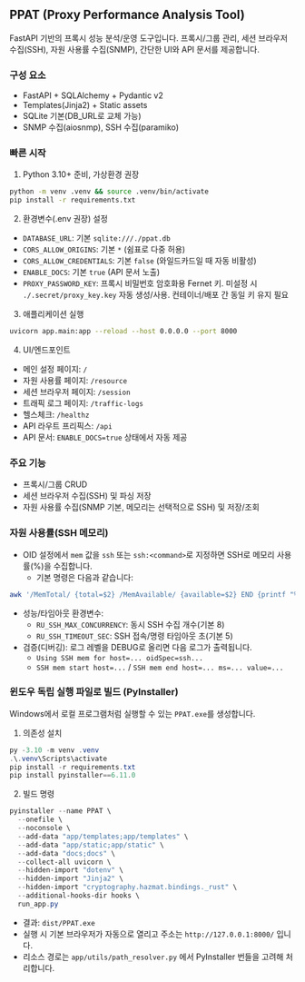 ## PPAT (Proxy Performance Analysis Tool)

FastAPI 기반의 프록시 성능 분석/운영 도구입니다. 프록시/그룹 관리, 세션 브라우저 수집(SSH), 자원 사용률 수집(SNMP), 간단한 UI와 API 문서를 제공합니다.

### 구성 요소
- FastAPI + SQLAlchemy + Pydantic v2
- Templates(Jinja2) + Static assets
- SQLite 기본(DB_URL로 교체 가능)
- SNMP 수집(aiosnmp), SSH 수집(paramiko)

### 빠른 시작
1) Python 3.10+ 준비, 가상환경 권장
```bash
python -m venv .venv && source .venv/bin/activate
pip install -r requirements.txt
```

2) 환경변수(.env 권장) 설정
- `DATABASE_URL`: 기본 `sqlite:///./ppat.db`
- `CORS_ALLOW_ORIGINS`: 기본 `*` (쉼표로 다중 허용)
- `CORS_ALLOW_CREDENTIALS`: 기본 `false` (와일드카드일 때 자동 비활성)
- `ENABLE_DOCS`: 기본 `true` (API 문서 노출)
- `PROXY_PASSWORD_KEY`: 프록시 비밀번호 암호화용 Fernet 키. 미설정 시 `./.secret/proxy_key.key` 자동 생성/사용. 컨테이너/배포 간 동일 키 유지 필요

3) 애플리케이션 실행
```bash
uvicorn app.main:app --reload --host 0.0.0.0 --port 8000
```

4) UI/엔드포인트
- 메인 설정 페이지: `/`
- 자원 사용률 페이지: `/resource`
- 세션 브라우저 페이지: `/session`
- 트래픽 로그 페이지: `/traffic-logs`
- 헬스체크: `/healthz`
- API 라우트 프리픽스: `/api`
- API 문서: `ENABLE_DOCS=true` 상태에서 자동 제공

### 주요 기능
- 프록시/그룹 CRUD
- 세션 브라우저 수집(SSH) 및 파싱 저장
- 자원 사용률 수집(SNMP 기본, 메모리는 선택적으로 SSH) 및 저장/조회

### 자원 사용률(SSH 메모리)
- OID 설정에서 `mem` 값을 `ssh` 또는 `ssh:<command>`로 지정하면 SSH로 메모리 사용률(%)을 수집합니다.
  - 기본 명령은 다음과 같습니다:
```bash
awk '/MemTotal/ {total=$2} /MemAvailable/ {available=$2} END {printf "%.0f", 100 - (available / total * 100)}' /proc/meminfo
```
- 성능/타임아웃 환경변수:
  - `RU_SSH_MAX_CONCURRENCY`: 동시 SSH 수집 개수(기본 8)
  - `RU_SSH_TIMEOUT_SEC`: SSH 접속/명령 타임아웃 초(기본 5)
- 검증(디버깅): 로그 레벨을 DEBUG로 올리면 다음 로그가 출력됩니다.
  - `Using SSH mem for host=... oidSpec=ssh...`
  - `SSH mem start host=...` / `SSH mem end host=... ms=... value=...`

### 윈도우 독립 실행 파일로 빌드 (PyInstaller)

Windows에서 로컬 프로그램처럼 실행할 수 있는 `PPAT.exe`를 생성합니다.

1) 의존성 설치
```powershell
py -3.10 -m venv .venv
.\.venv\Scripts\activate
pip install -r requirements.txt
pip install pyinstaller==6.11.0
```

2) 빌드 명령
```powershell
pyinstaller --name PPAT \
  --onefile \
  --noconsole \
  --add-data "app/templates;app/templates" \
  --add-data "app/static;app/static" \
  --add-data "docs;docs" \
  --collect-all uvicorn \
  --hidden-import "dotenv" \
  --hidden-import "Jinja2" \
  --hidden-import "cryptography.hazmat.bindings._rust" \
  --additional-hooks-dir hooks \
  run_app.py
```

- 결과: `dist/PPAT.exe`
- 실행 시 기본 브라우저가 자동으로 열리고 주소는 `http://127.0.0.1:8000/` 입니다.
- 리소스 경로는 `app/utils/path_resolver.py` 에서 PyInstaller 번들을 고려해 처리합니다.
